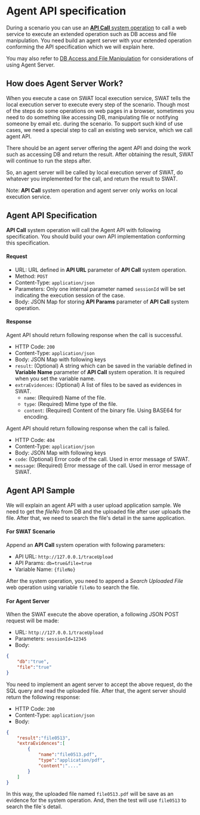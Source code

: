 Agent API specification
===

During a scenario you can use an [**API Call** system operation](ref_sys_operation.md#Operation_-_API_Call) to call a web service to execute an extended operation such as DB access and file manipulation. You need build an agent server with your extended operation conforming the API specification which we will explain here. 

You may also refer to [DB Access and File Manipulation](article_api_call.md) for considerations of using Agent Server.

How does Agent Server Work? 
---

When you execute a case on SWAT local execution service, SWAT tells the local execution server to execute every step of the scenario. Though most of the steps do some operations on web pages in a browser, sometimes you need to do something like accessing DB, manipulating file or notifying someone by email etc. during the scenario. To support such kind of use cases, we need a special step to call an existing web service, which we call agent API. 

There should be an agent server offering the agent API and doing the work such as accessing DB and return the result. After obtaining the result, SWAT will continue to run the steps after.

So, an agent server will be called by local execution server of SWAT, do whatever you implemented for the call, and return the result to SWAT.

Note: **API Call** system operation and agent server only works on local execution service.

Agent API Specification
---

**API Call** system operation will call the Agent API with following specification. You should build your own API implementation conforming this specification.

#### Request

* URL: URL defined in **API URL** parameter of **API Call** system operation.
* Method: `POST`
* Content-Type: `application/json`
* Parameters: Only one internal parameter named `sessionId` will be set indicating the execution session of the case.
* Body: JSON Map for storing **API Params** parameter of **API Call** system operation.

#### Response 

Agent API should return following response when the call is successful.

* HTTP Code: `200`
* Content-Type: `application/json`
* Body: JSON Map with following keys
 * `result`: (Optional) A string which can be saved in the variable defined in **Variable Name** parameter of **API Call** system operation. It is required when you set the variable name. 
 * `extraEvidences`: (Optional) A list of files to be saved as evidences in SWAT.
   * `name`: (Required) Name of the file.
   * `type`: (Required) Mime type of the file.
   * `content`: (Required) Content of the binary file. Using BASE64 for encoding.

Agent API should return following response when the call is failed.

* HTTP Code: `404`
* Content-Type: `application/json`
* Body: JSON Map with following keys
 * `code`: (Optional) Error code of the call. Used in error message of SWAT.
 * `message`: (Required) Error message of the call. Used in error message of SWAT.

Agent API Sample
---

We will explain an agent API with a user upload application sample. We need to get the *fileNo* from DB and the uploaded file after user uploads the file. After that, we need to search the file's detail in the same application.

#### For SWAT Scenario

Append an **API Call** system operation with following parameters:

* API URL: `http://127.0.0.1/traceUpload`
* API Params: `db=true&file=true`
* Variable Name: `{fileNo}`

After the system operation, you need to append a *Search Uploaded File* web operation using variable `fileNo` to search the file.

#### For Agent Server

When the SWAT execute the above operation, a following JSON POST request will be made:

* URL: `http://127.0.0.1/traceUpload`
* Parameters: `sessionId=12345`
* Body:
```json
{
	"db":"true",
	"file":"true"
}
```

You need to implement an agent server to accept the above request, do the SQL query and read the uploaded file. After that, the agent server should return the following response:

* HTTP Code: `200`
* Content-Type: `application/json`
* Body:
```json
{
	"result":"file0513",
	"extraEvidences":[
		{
			"name":"file0513.pdf",
			"type":"application/pdf",
			"content":"...."
		}
	]
}
```

In this way, the uploaded file named `file0513.pdf` will be save as an evidence for the system operation. And, then the test will use `file0513` to search the file`s detail.
